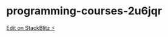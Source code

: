 # programming-courses-2u6jqr

[Edit on StackBlitz ⚡️](https://stackblitz.com/edit/programming-courses-2u6jqr)